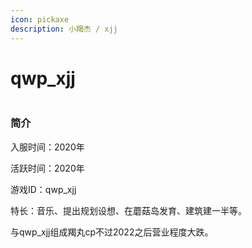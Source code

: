 ```yaml
---
icon: pickaxe
description: 小羯杰 / xjj
---
```


# qwp\_xjj

<figure><img src="https://webstatic-zijgame-1258074638.cos.ap-shanghai.myqcloud.com/img/wiki/player_img_qwp_xjj.png" alt=""><figcaption></figcaption></figure>

### 简介

入服时间：2020年

活跃时间：2020年

游戏ID：qwp\_xjj

特长：音乐、提出规划设想、在蘑菇岛发育、建筑建一半等。

与qwp\_xjj组成羯丸cp不过2022之后营业程度大跌。
